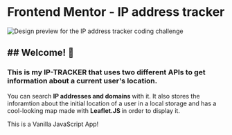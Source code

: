 <h1> Frontend Mentor - IP address tracker </h1>

![Design preview for the IP address tracker coding challenge](/ip-tracker/images/design/desktop-preview.jpg)

<h2>## Welcome! 👋</h2>

<h3>This is my IP-TRACKER that uses two different APIs to get information about a current user's location.</h3>

<p> <p>You can search <b> IP addresses and domains </b> with it. It also stores the inforamtion about 
the initial location of a user in a local storage and has a cool-looking map made with 
<strong> Leaflet.JS </strong> in order to display it.</p>

</b> This is a Vanilla JavaScript App! <b>
